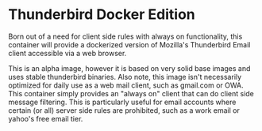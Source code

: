 # Thunderbird Docker Edition
Born out of a need for client side rules with always on functionality, this container will provide a dockerized version of Mozilla's Thunderbird Email client accessible via a web browser.

This is an alpha image, however it is based on very solid base images and uses stable thunderbird binaries. Also note, this image isn't necessarily optimized for daily use as a web mail client, such as gmail.com or OWA. This container simply provides an "always on" client that can do client side message filtering. This is particularly useful for email accounts where certain (or all) server side rules are prohibited, such as a work email or yahoo's free email tier. 